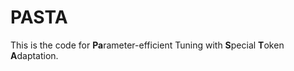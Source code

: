 # PASTA
This is the code for **Pa**rameter-efficient Tuning with **S**pecial **T**oken **A**daptation.

